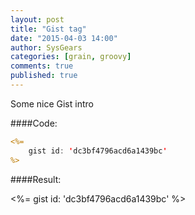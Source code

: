 ```yaml
---
layout: post
title: "Gist tag"
date: "2015-04-03 14:00"
author: SysGears
categories: [grain, groovy]
comments: true
published: true
---
```



Some nice Gist intro
<!--more-->

####Code:

```jsp
<%=
    gist id: 'dc3bf4796acd6a1439bc'
%>
```

####Result:

<%=
    gist id: 'dc3bf4796acd6a1439bc'
%>
